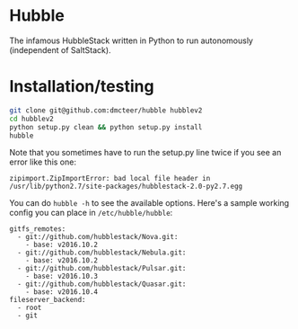 # Hubble
The infamous HubbleStack written in Python to run autonomously (independent of SaltStack).

# Installation/testing

```bash
git clone git@github.com:dmcteer/hubble hubblev2
cd hubblev2
python setup.py clean && python setup.py install
hubble
```

Note that you sometimes have to run the setup.py line twice if you see an error
like this one:

```
zipimport.ZipImportError: bad local file header in /usr/lib/python2.7/site-packages/hubblestack-2.0-py2.7.egg
```

You can do `hubble -h` to see the available options. Here's a sample working
config you can place in `/etc/hubble/hubble`:

```
gitfs_remotes:
  - git://github.com/hubblestack/Nova.git:
    - base: v2016.10.2
  - git://github.com/hubblestack/Nebula.git:
    - base: v2016.10.2
  - git://github.com/hubblestack/Pulsar.git:
    - base: v2016.10.3
  - git://github.com/hubblestack/Quasar.git:
    - base: v2016.10.4
fileserver_backend:
  - root
  - git
```
